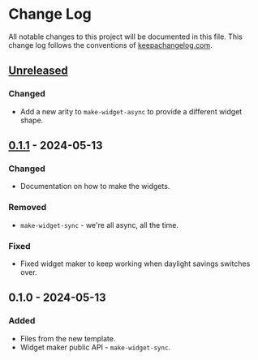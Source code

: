 # Change Log
All notable changes to this project will be documented in this file. This change log follows the conventions of [keepachangelog.com](http://keepachangelog.com/).

## [Unreleased]
### Changed
- Add a new arity to `make-widget-async` to provide a different widget shape.

## [0.1.1] - 2024-05-13
### Changed
- Documentation on how to make the widgets.

### Removed
- `make-widget-sync` - we're all async, all the time.

### Fixed
- Fixed widget maker to keep working when daylight savings switches over.

## 0.1.0 - 2024-05-13
### Added
- Files from the new template.
- Widget maker public API - `make-widget-sync`.

[Unreleased]: https://sourcehost.site/your-name/alura-collection/compare/0.1.1...HEAD
[0.1.1]: https://sourcehost.site/your-name/alura-collection/compare/0.1.0...0.1.1
